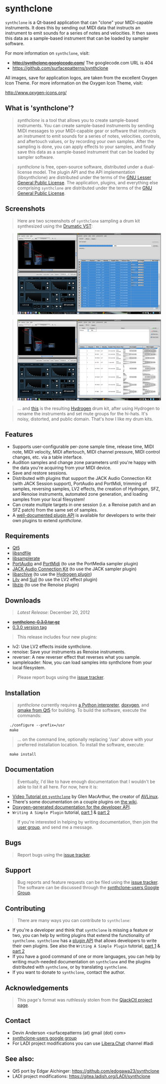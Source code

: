 # synthclone #

`synthclone` is a Qt-based application that can "clone" your MIDI-capable
instruments.  It does this by sending out MIDI data that instructs an
instrument to emit sounds for a series of notes and velocities.  It then saves
this data as a sample-based instrument that can be loaded by sampler software.

For more information on `synthclone`, visit:

  * ~~http://synthclone.googlecode.com/~~ The googlecode.com URL is 404
  * https://github.com/surfacepatterns/synthclone

All images, save for application logos, are taken from the excellent Oxygen
Icon Theme.  For more information on the Oxygen Icon Theme, visit:

  http://www.oxygen-icons.org/

## What is 'synthclone'? ##

> _synthclone_ is a tool that allows you to create sample-based instruments.  You can create sample-based instruments by sending MIDI messages to your MIDI-capable gear or software that instructs an instrument to emit sounds for a series of notes, velocities, controls, and aftertouch values, or by recording your own samples.  After the sampling is done, you can apply effects to your samples, and finally save this data as a sample-based instrument that can be loaded by sampler software.

> _synthclone_ is free, open-source software, distributed under a dual-license model.  The plugin API and the API implementation (libsynthclone) are distributed under the terms of the [GNU Lesser General Public License](http://www.gnu.org/licenses/lgpl-2.1.html).  The application, plugins, and everything else comprising `synthclone` are distributed under the terms of the [GNU General Public License](http://www.gnu.org/licenses/old-licenses/gpl-2.0.html).

## Screenshots ##

> Here are two screenshots of `synthclone` sampling a drum kit synthesized using the [Drumatic VST](https://www.e-phonic.com/drumatic.html):

> ![synthclone-sampling-drumatic.png](doc/synthclone-sampling-drumatic.png)

> ![synthclone-sampling-drumatic-before-target.png](doc/synthclone-sampling-drumatic-before-target.png)

> ... and [this](http://synthclone.googlecode.com/files/Noisy%20Kit.h2drumkit) is the resulting [Hydrogen](http://www.hydrogen-music.org) drum kit, after using Hydrogen to rename the instruments and set mute groups for the hi-hats.  It's noisy, distorted, and public domain.  That's how I like my drum kits.

## Features ##

  * Supports user-configurable per-zone sample time, release time, MIDI note, MIDI velocity, MIDI aftertouch, MIDI channel pressure, MIDI control changes, etc. via a table interface.
  * Audition samples and change zone parameters until you're happy with the data you're acquiring from your MIDI device.
  * Save and restore sessions.
  * Distributed with plugins that support the JACK Audio Connection Kit (with JACK Session support), PortAudio and PortMidi, trimming of samples, reversing samples, LV2 effects, the creation of Hydrogen, SFZ, and Renoise instruments, automated zone generation, and loading samples from your local filesystem!
  * Can create multiple targets in one session (i.e. a Renoise patch and an SFZ patch) from the same set of samples.
  * A [well-documented plugin API](http://wiki.synthclone.googlecode.com/git/doxygen/index.html) is available for developers to write their own plugins to extend _synthclone_.

## Requirements ##

  * [Qt5](https://en.wikipedia.org/wiki/Qt_(software))
  * [libsndfile](http://www.mega-nerd.com/libsndfile/)
  * [libsamplerate](http://www.mega-nerd.com/SRC/)
  * [PortAudio](http://www.portaudio.com/) and [PortMidi](http://portmedia.sourceforge.net/portmidi/) (to use the PortMedia sampler plugin)
  * [JACK Audio Connection Kit](http://www.jackaudio.org/) (to use the JACK sampler plugin)
  * [libarchive](http://libarchive.org/) (to use the [Hydrogen plugin](doc/HydrogenPlugin.md))
  * [Lilv](http://drobilla.net/software/lilv.html) and [Suil](http://drobilla.net/software/suil.html) (to use the LV2 effect plugin)
  * [libzip](http://www.nih.at/libzip/) (to use the Renoise plugin)

## Downloads ##

> _Latest Release_: December 20, 2012

 * ~~[synthclone-0.3.0.tar.gz](http://synthclone.googlecode.com/files/synthclone-0.3.0.tar.gz)~~
 * [0.3.0 version tag](https://github.com/surfacepatterns/synthclone/releases/tag/version-0.3.0)

> This release includes four new plugins:

  * lv2: Use LV2 effects inside synthclone.
  * renoise: Save your instruments as Renoise instruments.
  * reverser: A new reverser effect that reverses what you sample.
  * sampleloader: Now, you can load samples into synthclone from your local filesystem.

> Please report bugs using the [issue tracker](http://code.google.com/p/synthclone/issues/list).

## Installation ##

> _synthclone_ currently requires [a Python interpreter](http://www.python.org/), [doxygen](http://www.doxygen.org/), and [qmake from Qt5](https://doc.qt.io/qt-5/qmake-manual.html) for building.  To build the software, execute the commands:

```
  ./configure --prefix=/usr
  make
```

> ... on the command line, optionally replacing '/usr' above with your preferred installation location.  To install the software, execute:

```
  make install
```

## Documentation ##

> Eventually, I'd like to have enough documentation that I wouldn't be able to list it all here.  For now, here it is:

  * [Video Tutorial on `synthclone`](http://vimeo.com/73053302) by Glen MacArthur, the creator of [AVLinux](http://www.bandshed.net/avlinux/).
  * There's some documentation on a couple plugins on [the wiki](http://code.google.com/p/synthclone/w/list).
  * [Doxygen-generated documentation for the developer API](http://wiki.synthclone.googlecode.com/git/doxygen/index.html).
  * `Writing A Simple Plugin` tutorial, [part 1](doc/TutorialWritingASimplePluginPart1.md) & [part 2](doc/TutorialWritingASimplePluginPart2.md)


> If you're interested in helping by writing documentation, then join the [user group](http://groups.google.com/group/synthclone-users), and send me a message.

## Bugs ##

> Report bugs using the [issue tracker](http://code.google.com/p/synthclone/issues/list).

## Support ##

> Bug reports and feature requests can be filed using the [issue tracker](http://code.google.com/p/synthclone/issues/list).  The software can be discussed through the [synthclone-users Google Group](http://groups.google.com/group/synthclone-users).

## Contributing ##

> There are many ways you can contribute to `synthclone`:

  * If you're a developer and think that `synthclone` is missing a feature or two, you can help by writing plugins that extend the functionality of `synthclone`.  `synthclone` has a [plugin API](http://wiki.synthclone.googlecode.com/git/doxygen/index.html) that allows developers to write their own plugins. See also the `Writing A Simple Plugin` tutorial, [part 1](doc/TutorialWritingASimplePluginPart1.md) & [part 2](doc/TutorialWritingASimplePluginPart2.md)
  * If you have a good command of one or more languages, you can help by writing much-needed documentation on `synthclone` and the plugins distributed with `synthclone`, or by translating `synthclone`.
  * If you want to donate to `synthclone`, contact the author.

## Acknowledgements ##

> This page's format was ruthlessly stolen from the [QjackCtl project page](http://qjackctl.sourceforge.net/).

## Contact ##

 * Devin Anderson <surfacepatterns (at) gmail (dot) com>
 * [synthclone-users google group](http://groups.google.com/group/synthclone-users)
 * For LADI project modifications you can use [Libera.Chat](https://libera.chat/) channel #ladi

## See also:

 * Qt5 port by Edgar Aichinger: https://github.com/edogawa23/synthclone
 * LADI project modifications: https://gitea.ladish.org/LADI/synthclone
